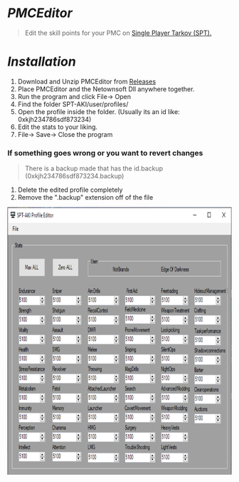 # ***PMCEditor***
> Edit the skill points for your PMC on [Single Player Tarkov (SPT).](https://hub.sp-tarkov.com/files/file/1312-pmc-skill-editor/)

# ***Installation***
1. Download and Unzip PMCEditor from [Releases](https://github.com/BrandoTheDev/PMCEditor/releases/download/v2.0.1/PMCEditor.zip)
2. Place PMCEditor and the Netownsoft Dll anywhere together.
4. Run the program and click File-> Open
6. Find the folder SPT-AKI/user/profiles/
7. Open the profile inside the folder. (Usually its an id like: 0xkjh234786sdf873234)
8. Edit the stats to your liking.
9. File-> Save-> Close the program

### If something goes wrong or you want to revert changes

> There is a backup made that has the id.backup (0xkjh234786sdf873234.backup)

1. Delete the edited profile completely
2. Remove the ".backup" extension off of the file

<img src="images/updated.PNG" width="800" height="600">
